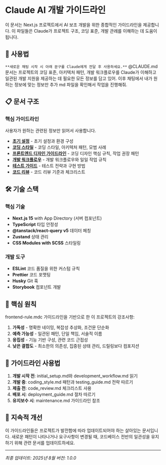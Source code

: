 # Claude AI 개발 가이드라인

이 문서는 Next.js 프로젝트에서 AI 보조 개발을 위한 종합적인 가이드라인을 제공합니다.
이 파일들은 Claude가 프로젝트 구조, 코딩 표준, 개발 관례를 이해하는 데 도움이 됩니다.

## 📖 사용법

`**새로운 채팅 시작 시 아래 문구를 Claude에게 전달 후 사용하세요.**`
@CLAUDE.md 문서는 프로젝트의 코딩 표준, 아키텍처 패턴, 개발 워크플로우를 Claude가 이해하고 일관된 개발 지원을 제공하는 데 필요한 모든 정보를 담고 있어. 이후 채팅에서 내가 원하는 정보에 맞는 정보만 추가 md 파일을 확인해서 작업을 진행해줘.

## 📋 문서 구조

### 핵심 가이드라인

사용자가 원하는 관련된 정보만 읽어서 사용합니다.

- **[초기 설정](./docs/claude/initial_setup.md)** - 초기 설정과 환경 구성
- **[코딩 스타일](./docs/claude/coding_style.md)** - 코딩 스타일, 아키텍처 패턴, 모범 사례
- **[프론트엔드 디자인 가이드라인](./docs/claude/frontend_rules.md)** - 코딩 디자인 핵심 규칙, 작업 권장 패턴
- **[개발 워크플로우](./docs/claude/development_workflow.md)** - 개발 워크플로우와 일일 작업 규칙
- **[테스트 가이드](./docs/claude/testing_guide.md)** - 테스트 전략과 구현 방법
- **[코드 리뷰](./docs/claude/code_review.md)** - 코드 리뷰 기준과 체크리스트

## 🛠️ 기술 스택

### 핵심 기술

- **Next.js 15** with App Directory (서버 컴포넌트)
- **TypeScript** 타입 안정성
- **@tanstack/react-query v5** 데이터 페칭
- **Zustand** 상태 관리
- **CSS Modules with SCSS** 스타일링

### 개발 도구

- **ESLint** 코드 품질을 위한 커스텀 규칙
- **Prettier** 코드 포맷팅
- **Husky** Git 훅
- **Storybook** 컴포넌트 개발

## 🎯 핵심 원칙

frontend-rule.mdc 가이드라인을 기반으로 한 이 프로젝트의 강조사항:

1. **가독성** - 명확한 네이밍, 복잡성 추상화, 조건문 단순화
2. **예측 가능성** - 일관된 패턴, 단일 책임, 서술적 이름
3. **응집성** - 기능 기반 구성, 관련 코드 근접성
4. **낮은 결합도** - 최소한의 의존성, 집중된 상태 관리, 드릴링보다 컴포지션

## 📖 가이드라인 사용법

1. **개발 시작 전**: initial_setup.md와 development_workflow.md 읽기
2. **개발 중**: coding_style.md 패턴과 testing_guide.md 전략 따르기
3. **제출 전**: code_review.md 체크리스트 사용
4. **배포 시**: deployment_guide.md 절차 따르기
5. **유지보수 시**: maintenance.md 가이드라인 참조

## 🔄 지속적 개선

이 가이드라인들은 프로젝트가 발전함에 따라 업데이트되어야 하는 살아있는 문서입니다. 새로운 패턴이 나타나거나 요구사항이 변경될 때, 코드베이스 전반의 일관성을 유지하기 위해 관련 문서를 업데이트하세요.

---

_최종 업데이트: 2025년 8월_
_버전: 1.0.0_
